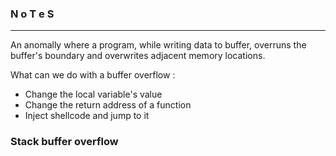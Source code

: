 ### N o T e S

---

An anomally where a program, while writing data to buffer, overruns the buffer's boundary and overwrites adjacent memory locations.

What can we do with a buffer overflow :

- Change the local variable's value
- Change the return address of a function
- Inject shellcode and jump to it


### Stack buffer overflow



